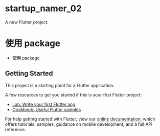 # startup_namer_02

A new Flutter project.

# 使用 package

- [使用 package](https://codelabs.flutter-io.cn/codelabs/first-flutter-app-pt1-cn/index.html#3)

## Getting Started

This project is a starting point for a Flutter application.

A few resources to get you started if this is your first Flutter project:

- [Lab: Write your first Flutter app](https://flutter.dev/docs/get-started/codelab)
- [Cookbook: Useful Flutter samples](https://flutter.dev/docs/cookbook)

For help getting started with Flutter, view our
[online documentation](https://flutter.dev/docs), which offers tutorials,
samples, guidance on mobile development, and a full API reference.
